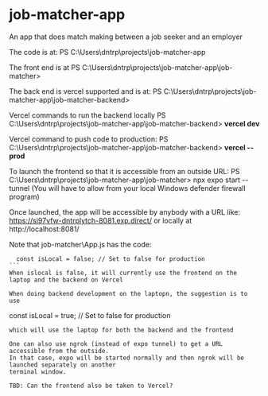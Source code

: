 # job-matcher-app
An app that does match making between a job seeker and an employer

The code is at:
PS C:\Users\dntrp\projects\job-matcher-app

The front end is at
PS C:\Users\dntrp\projects\job-matcher-app\job-matcher>

The back end is vercel supported and is at:
PS C:\Users\dntrp\projects\job-matcher-app\job-matcher-backend>


Vercel commands to run the backend locally
PS C:\Users\dntrp\projects\job-matcher-app\job-matcher-backend> **vercel dev**

Vercel command to push code to production:
PS C:\Users\dntrp\projects\job-matcher-app\job-matcher-backend> **vercel --prod**

To launch the frontend so that it is accessible from an outside URL:
PS C:\Users\dntrp\projects\job-matcher-app\job-matcher> npx expo start --tunnel
(You will have to allow from your local Windows defender firewall program)

Once launched, the app will be accessible by anybody with a URL like:
https://si97vfw-dntrplytch-8081.exp.direct/
or locally at
http://localhost:8081/

Note that job-matcher\App.js has the code:

````
  const isLocal = false; // Set to false for production
```
When islocal is false, it will currently use the frontend on the laptop and the backend on Vercel

When doing backend development on the laptopn, the suggestion is to use
````
  const isLocal = true; // Set to false for production
```
which will use the laptop for both the backend and the frontend

One can also use ngrok (instead of expo tunnel) to get a URL accessible from the outside.
In that case, expo will be started normally and then ngrok will be launched separately on another
terminal window.

TBD: Can the frontend also be taken to Vercel?
